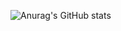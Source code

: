 ![Anurag's GitHub stats](https://github-readme-stats.vercel.app/api?username=rrgks6221&show_icons=true&theme=github_dark)
